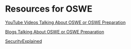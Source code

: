 # Resources for OSWE

<a href="https://github.com/0xGodson/OSWE-PREPARATION/tree/main/YouTubeVideos">YouTube Videos Talking About OSWE or OSWE Preparation</a>

<a href="https://github.com/0xGodson/OSWE-PREPARATION/tree/main/Blogs">Blogs Talking About OSWE or OSWE Preparation</a>

<a href="#">SecurityExplained</a>




